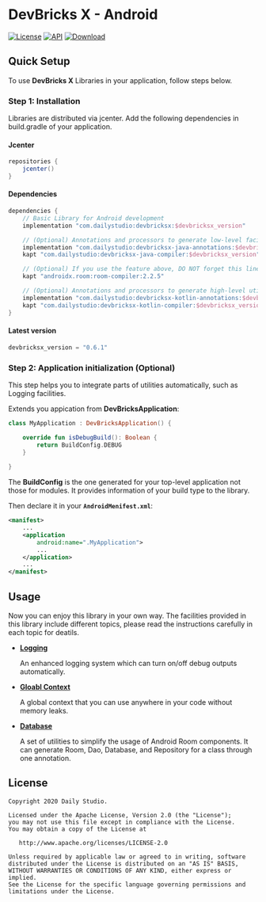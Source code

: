 # DevBricks X - Android
[![License](https://poser.pugx.org/dreamfactory/dreamfactory/license.svg)](http://www.apache.org/licenses/LICENSE-2.0) [![API](https://img.shields.io/badge/API-19%2B-brightgreen.svg?style=flat)](https://android-arsenal.com/api?level=19) [![Download](https://api.bintray.com/packages/dailystudio/maven/devbricksx/images/download.svg?version=0.6.1) ](https://bintray.com/dailystudio/maven/devbricksx/0.6.1/link)

## Quick Setup
To use **DevBricks X** Libraries in your application, follow steps below.

### Step 1: Installation
Libraries are distributed via jcenter. Add the following dependencies in build.gradle of your application.


#### Jcenter

```groovy
repositories { 
	jcenter()
}
```

#### Dependencies

```groovy
dependencies {
	// Basic Library for Android development
	implementation "com.dailystudio:devbricksx:$devbricksx_version"

	// (Optional) Annotations and processors to generate low-level facilities, such as Dao, Database, etc. 
 	implementation "com.dailystudio:devbricksx-java-annotations:$devbricksx_version"
 	kapt "com.dailystudio:devbricksx-java-compiler:$devbricksx_version"

 	// (Optional) If you use the feature above, DO NOT forget this line 
 	kapt "androidx.room:room-compiler:2.2.5"

	// (Optional) Annotations and processors to generate high-level utils, such ViewModel, Fragment, etc.
	implementation "com.dailystudio:devbricksx-kotlin-annotations:$devbricksx_version"
	kapt "com.dailystudio:devbricksx-kotlin-compiler:$devbricksx_version"
}
```

#### Latest version

```groovy
devbricksx_version = "0.6.1"
```

### Step 2: Application initialization (Optional)
This step helps you to integrate parts of utilities automatically, such as Logging facilities. 

Extends you appication from **DevBricksApplication**:

```kotlin
class MyApplication : DevBricksApplication() {

    override fun isDebugBuild(): Boolean {
        return BuildConfig.DEBUG
    }
    
}
```
The **BuildConfig** is the one generated for your top-level application not those for modules. It provides information of your build type to the library.

Then declare it in your **`AndroidMenifest.xml`**:

``` xml
<manifest>
	...
	<application
		android:name=".MyApplication">
		...
	</application>
	...
</manifest>
```

## Usage
Now you can enjoy this library in your own way. The facilities provided in this library include different topics, please read the instructions carefully in each topic for deatils.

- [**Logging**](./docs/logging.md)

	An enhanced logging system which can turn on/off debug outputs automatically.

- [**Gloabl Context**](./docs/globalcontext.md)

	A global context that you can use anywhere in your code without memory leaks.

- [**Database**](./docs/database.md)
	
	A set of utilities to simplify the usage of Android Room components. It can generate Room, Dao, Database, and Repository for a class through one annotation.

## License
	Copyright 2020 Daily Studio.

	Licensed under the Apache License, Version 2.0 (the "License");
	you may not use this file except in compliance with the License.
	You may obtain a copy of the License at
	
	   http://www.apache.org/licenses/LICENSE-2.0
	
	Unless required by applicable law or agreed to in writing, software
	distributed under the License is distributed on an "AS IS" BASIS,
	WITHOUT WARRANTIES OR CONDITIONS OF ANY KIND, either express or implied.
	See the License for the specific language governing permissions and
	limitations under the License.
